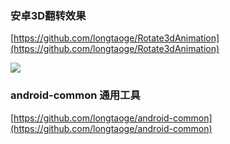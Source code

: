 ### 安卓3D翻转效果 ###

[https://github.com/longtaoge/Rotate3dAnimation](https://github.com/longtaoge/Rotate3dAnimation)


![](https://github.com/GcsSloop/Rotate3dAnimation/raw/master/Pic/%E4%BF%AE%E6%AD%A3%E5%90%8E.gif)


### android-common 通用工具 ###
[https://github.com/longtaoge/android-common](https://github.com/longtaoge/android-common)

